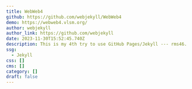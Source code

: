 ```yaml
---
title: WebWeb4
github: https://github.com/webjekyll/WebWeb4
demo: https://webweb4.vlsm.org/
author: webjekyll
author_link: https://github.com/webjekyll
date: 2023-11-30T15:52:45.740Z
description: This is my 4th try to use GitHub Pages/Jekyll --- rms46.
ssg:
  - Jekyll
css: []
cms: []
category: []
draft: false
---
```

